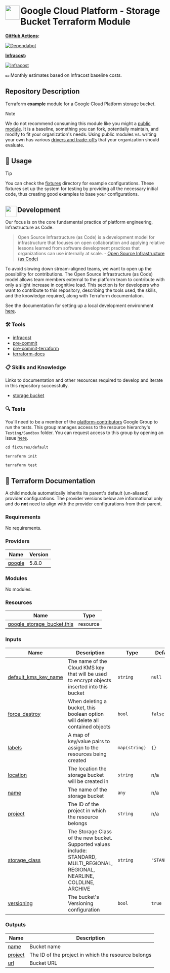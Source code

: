 # <img align="left" width="45" height="45" src="https://user-images.githubusercontent.com/1610100/198844818-02e68cb6-f6cc-4747-bf38-cd458a133628.png"> Google Cloud Platform - Storage Bucket Terraform Module

**[GitHub Actions](https://github.com/osinfra-io/terraform-google-storage-bucket/actions):**

[![Dependabot](https://github.com/osinfra-io/terraform-google-storage-bucket/actions/workflows/dependabot.yml/badge.svg)](https://github.com/osinfra-io/terraform-google-storage-bucket/actions/workflows/dependabot.yml)

**[Infracost](https://www.infracost.io):**

[![infracost](https://img.shields.io/endpoint?url=https://dashboard.api.infracost.io/shields/json/cbeecfe3-576f-4553-984c-e451a575ee47/repos/00c5bd62-c59f-44f6-8583-5632a43182fd/branch/65062ab7-4e16-4e82-ba22-22c03a84f6fc)](https://dashboard.infracost.io/org/osinfra-io/repos/00c5bd62-c59f-44f6-8583-5632a43182fd?tab=settings)

💵 Monthly estimates based on Infracost baseline costs.

## Repository Description

Terraform **example** module for a Google Cloud Platform storage bucket.

> [!NOTE]
> We do not recommend consuming this module like you might a [public module](https://registry.terraform.io/browse/modules). It is a baseline, something you can fork, potentially maintain, and modify to fit your organization's needs. Using public modules vs. writing your own has various [drivers and trade-offs](https://docs.osinfra.io/fundamentals/architecture-decision-records/adr-0003) that your organization should evaluate.

## 🔩 Usage

> [!TIP]
> You can check the [fixtures](fixtures/) directory for example configurations. These fixtures set up the system for testing by providing all the necessary initial code, thus creating good examples to base your configurations.

## <img align="left" width="35" height="35" src="https://github.com/osinfra-io/github-organization-management/assets/1610100/39d6ae3b-ccc2-42db-92f1-276a5bc54e65"> Development

Our focus is on the core fundamental practice of platform engineering, Infrastructure as Code.

>Open Source Infrastructure (as Code) is a development model for infrastructure that focuses on open collaboration and applying relative lessons learned from software development practices that organizations can use internally at scale. - [Open Source Infrastructure (as Code)](https://www.osinfra.io)

To avoid slowing down stream-aligned teams, we want to open up the possibility for contributions. The Open Source Infrastructure (as Code) model allows team members external to the platform team to contribute with only a slight increase in cognitive load. This section is for developers who want to contribute to this repository, describing the tools used, the skills, and the knowledge required, along with Terraform documentation.

See the documentation for setting up a local development environment [here](https://docs.osinfra.io/fundamentals/development-setup).

### 🛠️ Tools

- [infracost](https://github.com/infracost/infracost)
- [pre-commit](https://github.com/pre-commit/pre-commit)
- [pre-commit-terraform](https://github.com/antonbabenko/pre-commit-terraform)
- [terraform-docs](https://github.com/terraform-docs/terraform-docs)

### 📋 Skills and Knowledge

Links to documentation and other resources required to develop and iterate in this repository successfully.

- [storage bucket](https://cloud.google.com/storage/docs/buckets)

### 🔍 Tests

You'll need to be a member of the [platform-contributors](https://groups.google.com/a/osinfra.io/g/platform-contributors) Google Group to run the tests. This group manages access to the resource hierarchy's `Testing/Sandbox` folder. You can request access to this group by opening an issue [here](https://github.com/osinfra-io/google-cloud-hierarchy/issues/new?assignees=&labels=enhancement&projects=&template=add-update-identity-group.yml&title=Add+or+update+identity+group).

```none
cd fixtures/default
```

```none
terraform init
```

```none
terraform test
```

## 📓 Terraform Documentation

A child module automatically inherits its parent's default (un-aliased) provider configurations. The provider versions below are informational only and do **not** need to align with the provider configurations from their parent.

<!-- BEGINNING OF PRE-COMMIT-TERRAFORM DOCS HOOK -->
### Requirements

No requirements.

### Providers

| Name | Version |
|------|---------|
| <a name="provider_google"></a> [google](#provider\_google) | 5.8.0 |

### Modules

No modules.

### Resources

| Name | Type |
|------|------|
| [google_storage_bucket.this](https://registry.terraform.io/providers/hashicorp/google/latest/docs/resources/storage_bucket) | resource |

### Inputs

| Name | Description | Type | Default | Required |
|------|-------------|------|---------|:--------:|
| <a name="input_default_kms_key_name"></a> [default\_kms\_key\_name](#input\_default\_kms\_key\_name) | The name of the Cloud KMS key that will be used to encrypt objects inserted into this bucket | `string` | `null` | no |
| <a name="input_force_destroy"></a> [force\_destroy](#input\_force\_destroy) | When deleting a bucket, this boolean option will delete all contained objects | `bool` | `false` | no |
| <a name="input_labels"></a> [labels](#input\_labels) | A map of key/value pairs to assign to the resources being created | `map(string)` | `{}` | no |
| <a name="input_location"></a> [location](#input\_location) | The location the storage bucket will be created in | `string` | n/a | yes |
| <a name="input_name"></a> [name](#input\_name) | The name of the storage bucket | `any` | n/a | yes |
| <a name="input_project"></a> [project](#input\_project) | The ID of the project in which the resource belongs | `string` | n/a | yes |
| <a name="input_storage_class"></a> [storage\_class](#input\_storage\_class) | The Storage Class of the new bucket. Supported values include: STANDARD, MULTI\_REGIONAL, REGIONAL, NEARLINE, COLDLINE, ARCHIVE | `string` | `"STANDARD"` | no |
| <a name="input_versioning"></a> [versioning](#input\_versioning) | The bucket's Versioning configuration | `bool` | `true` | no |

### Outputs

| Name | Description |
|------|-------------|
| <a name="output_name"></a> [name](#output\_name) | Bucket name |
| <a name="output_project"></a> [project](#output\_project) | The ID of the project in which the resource belongs |
| <a name="output_url"></a> [url](#output\_url) | Bucket URL |
<!-- END OF PRE-COMMIT-TERRAFORM DOCS HOOK -->

